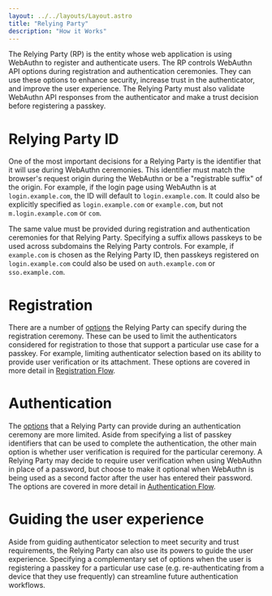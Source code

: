 ```yaml
---
layout: ../../layouts/Layout.astro
title: "Relying Party"
description: "How it Works"
---
```


The Relying Party (RP) is the entity whose web application is using WebAuthn to register and authenticate users. The RP controls WebAuthn API options during registration and authentication ceremonies. They can use these options to enhance security, increase trust in the authenticator, and improve the user experience. The Relying Party must also validate WebAuthn API responses from the authenticator and make a trust decision before registering a passkey.

# Relying Party ID
One of the most important decisions for a Relying Party is the identifier that it will use during WebAuthn ceremonies. This identifier must match the browser's request origin during the WebAuthn or be a "registrable suffix" of the origin. For example, if the login page using WebAuthn is at `login.example.com`, the ID will default to `login.example.com`. It could also be explicitly specified as `login.example.com` or `example.com`, but not `m.login.example.com` or `com`.

The same value must be provided during registration and authentication ceremonies for that Relying Party. Specifying a suffix allows passkeys to be used across subdomains the Relying Party controls. For example, if `example.com` is chosen as the Relying Party ID, then passkeys registered on `login.example.com` could also be used on `auth.example.com` or `sso.example.com`.

# Registration
There are a number of [options](https://www.w3.org/TR/webauthn-2/#dictdef-publickeycredentialcreationoptions) the Relying Party can specify during the registration ceremony. These can be used to limit the authenticators considered for registration to those that support a particular use case for a passkey. For example, limiting authenticator selection based on its ability to provide user verification or its attachment. These options are covered in more detail in [Registration Flow](/how-it-works/registration).

# Authentication
The [options](https://www.w3.org/TR/webauthn-2/#dictdef-publickeycredentialrequestoptions) that a Relying Party can provide during an authentication ceremony are more limited. Aside from specifying a list of passkey identifiers that can be used to complete the authentication, the other main option is whether user verification is required for the particular ceremony. A Relying Party may decide to require user verification when using WebAuthn in place of a password, but choose to make it optional when WebAuthn is being used as a second factor after the user has entered their password. The options are covered in more detail in [Authentication Flow](https://www.w3.org/TR/webauthn-2/#dictdef-publickeycredentialrequestoptions).

# Guiding the user experience
Aside from guiding authenticator selection to meet security and trust requirements, the Relying Party can also use its powers to guide the user experience. Specifying a complementary set of options when the user is registering a passkey for a particular use case (e.g. re-authenticating from a device that they use frequently) can streamline future authentication workflows.